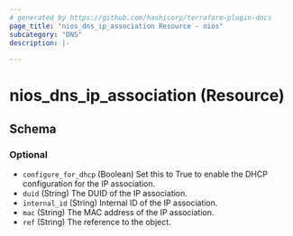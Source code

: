 ```yaml
---
# generated by https://github.com/hashicorp/terraform-plugin-docs
page_title: "nios_dns_ip_association Resource - nios"
subcategory: "DNS"
description: |-
  
---
```


# nios_dns_ip_association (Resource)





<!-- schema generated by tfplugindocs -->
## Schema

### Optional

- `configure_for_dhcp` (Boolean) Set this to True to enable the DHCP configuration for the IP association.
- `duid` (String) The DUID of the IP association.
- `internal_id` (String) Internal ID of the IP association.
- `mac` (String) The MAC address of the IP association.
- `ref` (String) The reference to the object.
